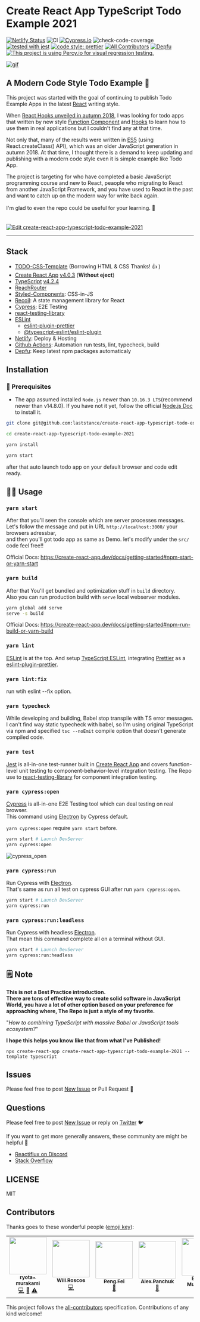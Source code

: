 # Create React App TypeScript Todo Example 2021

[![Netlify Status](https://api.netlify.com/api/v1/badges/94ad28c3-2ccd-40b2-9b9f-35ab89148f43/deploy-status)](https://app.netlify.com/sites/create-react-app-typescript-todo-example/deploys)
![CI](https://github.com/laststance/create-react-app-typescript-todo-example-2021/workflows/CI/badge.svg)
[![Cypress.io](https://img.shields.io/badge/tested%20with-Cypress-04C38E.svg)](https://www.cypress.io/)
![check-code-coverage](https://img.shields.io/badge/code--coverage-92%25-brightgreen)
[![tested with jest](https://img.shields.io/badge/tested_with-jest-99424f.svg)](https://github.com/facebook/jest)
[![code style: prettier](https://img.shields.io/badge/code_style-prettier-ff69b4.svg?style=flat-square)](https://github.com/prettier/prettier)
[![All Contributors](https://img.shields.io/badge/all_contributors-5-orange.svg?style=flat-square)](#contributors)
[![Depfu](https://badges.depfu.com/badges/b291947c58892a6d78e4f3374c4a6d01/overview.svg)](https://depfu.com/github/laststance/create-react-app-typescript-todo-example-2021?project_id=9618)
[![This project is using Percy.io for visual regression testing.](https://percy.io/static/images/percy-badge.svg)](https://percy.io/laststance/create-react-app-typescript-todo-example-2021)

<a href="https://create-react-app-typescript-todo-example.netlify.com/"><img src="https://raw.githubusercontent.com/laststance/create-react-app-typescript-todo-example-2021/master/images/cypress_open.gif" alt="gif"></a>
 

## A Modern Code Style Todo Example 📝

This project was started with the goal of continuing to publish Todo Example Apps in the latest [React](https://reactjs.org/) writing style.  

When [React Hooks unveiled in autumn 2018](https://reactjs.org/blog/2018/11/13/react-conf-recap.html), I was looking for todo apps that written by new style [Function Component](https://reactjs.org/docs/components-and-props.html#function-and-class-components) and [Hooks](https://reactjs.org/docs/hooks-intro.html) to learn how to use them in real applications but I couldn't find any at that time.

Not only that, many of the results were written in [ES5](https://en.wikipedia.org/wiki/ECMAScript#5th_Edition) (using React.createClass() API), which was an older JavaScript generation in autumn 2018.
At that time, I thought there is a demand to keep updating and publishing with a modern code style even it is simple example like Todo App.  

The project is targeting for who have completed a basic JavaScript programming course and new to React, peaople who migrating to React from another JavaScript Framework, and you have used to React in the past and want to catch up on the modern way for write back again.  

I'm glad to even the repo could be useful for your learning. 🤗
　  
　  
  
[![Edit create-react-app-typescript-todo-example-2021](https://codesandbox.io/static/img/play-codesandbox.svg)](https://codesandbox.io/s/quizzical-blackwell-bvfc5?fontsize=14&hidenavigation=1&theme=dark)

---------------

## Stack

- [TODO-CSS-Template](https://github.com/Klerith/TODO-CSS-Template) (Borrowing HTML & CSS Thanks! 👍 )
- [Create React App](https://github.com/facebook/create-react-app/releases/tag/v4.0.3) [v4.0.3](https://github.com/facebook/create-react-app/releases/tag/v4.0.3) (**Without eject**)
- [TypeScript](https://www.typescriptlang.org/) [v4.2.4](https://github.com/microsoft/TypeScript/releases/tag/v4.2.4)
- [ReachRouter](https://github.com/reach/router)
- [Styled-Components](https://styled-components.com/): CSS-in-JS
- [Recoil](https://recoiljs.org/): A state management library for React
- [Cypress](https://www.cypress.io/): E2E Testing
- [react-testing-library](https://github.com/testing-library/react-testing-library)
- [ESLint](https://eslint.org/)
  - [eslint-plugin-prettier](https://github.com/prettier/eslint-plugin-prettier)
  - [@typescript-eslint/eslint-plugin](https://github.com/typescript-eslint/typescript-eslint#readme)
- [Netlify](https://www.netlify.com/): Deploy & Hosting
- [Github Actions](https://github.com/features/actions): Automation run tests, lint, typecheck, build
- [Depfu](https://depfu.com/github/ryota-murakami/create-react-app-typescript-todo-example-2021?project_id=9618): Keep latest npm packages automaticaly

## Installation

### 🔧 Prerequisites

- The app assumed installed `Node.js` newer than `10.16.3 LTS`(recommend newer than v14.8.0).
  If you have not it yet, follow the official [Node.js Doc](https://nodejs.org/en/) to install it.
  

```bash
git clone git@github.com:laststance/create-react-app-typescript-todo-example-2021.git
```

```bash
cd create-react-app-typescript-todo-example-2021
```

```bash
yarn install
```

```bash
yarn start
```

after that auto launch todo app on your default browser and code edit ready.

## 👩‍💻 Usage

### `yarn start`

After that you'll seen the console which are server processes messages.  
Let's follow the message and put in URL `http://localhost:3000/` your browsers adressbar,  
and then you'll got todo app as same as Demo. let's modify under the `src/` code feel free!!

Official Docs: https://create-react-app.dev/docs/getting-started#npm-start-or-yarn-start

### `yarn build`

After that You'll get bundled and optimization stuff in `build` directory.  
Also you can run production build with `serve` local webserver modules.

```bash
yarn global add serve
serve -s build
```

Official Docs: https://create-react-app.dev/docs/getting-started#npm-run-build-or-yarn-build

### `yarn lint`

[ESLint](https://eslint.org/) is at the top.
And setup [TypeScript ESLint](https://github.com/typescript-eslint/typescript-eslint), integrating [Prettier](https://prettier.io/) as a [eslint-plugin-prettier](https://github.com/prettier/eslint-plugin-prettier).

### `yarn lint:fix`

run wtih eslint --fix option.

### `yarn typecheck`

While developing and building, Babel stop transpile with TS error messages.
I can't find way static typecheck with babel,
so I'm using original TypeScript via npm and specified `tsc --noEmit` compile option that doesn't generate compiled code.

### `yarn test`

[Jest](https://jestjs.io/) is all-in-one test-runner built in [Create React App](https://facebook.github.io/create-react-app/) and covers function-level unit testing to component-behavior-level integration testing.
The Repo use to [react-testing-library](https://github.com/testing-library/react-testing-library) for component integration testing.

### `yarn cypress:open`

[Cypress](https://www.cypress.io/) is all-in-one E2E Testing tool which can deal testing on real browser.  
This command using [Electron](https://www.electronjs.org/) by Cypress default.

`yarn cypress:open` require `yarn start` before.

```bash
yarn start # Launch DevServer
yarn cypress:open
```

![cypress_open](images/cypress_open.gif)

### `yarn cypress:run`

Run Cypress with [Electron](https://www.electronjs.org/).  
That's same as run all test on cypress GUI after run `yarn cypress:open`.

```bash
yarn start # Launch DevServer
yarn cypress:run
```

### `yarn cypress:run:leadless`

Run Cypress with headless [Electron](https://www.electronjs.org/).  
That mean this command complete all on a terminal without GUI.

```bash
yarn start # Launch DevServer
yarn cypress:run:headless
```

## 🗒 Note

**This is not a Best Practice introduction.  
There are tons of effective way to create solid software in JavaScript World, you have a lot of other option based on your preference for approaching where, The Repo is just a style of my favorite.**

"_How to combining TypeScript with massive Babel or JavaScript tools ecosystem?_"

**I hope this helps you know like that from what I've Published!**

```
npx create-react-app create-react-app-typescript-todo-example-2021 --template typescript
```

## Issues

Please feel free to post [New Issue](https://github.com/laststance/create-react-app-typescript-todo-example-2021/issues/new) or Pull Request 🤗

## Questions

Please feel free to post [New Issue](https://github.com/laststance/create-react-app-typescript-todo-example-2021/issues/new) or reply on [Twitter](https://twitter.com/malloc007) 🐦

If you want to get more generally answers, these community are might be helpful 🍻

- [Reactiflux on Discord](https://www.reactiflux.com/)
- [Stack Overflow](https://stackoverflow.com/questions/tagged/reactjs)

## LICENSE

MIT

## Contributors

Thanks goes to these wonderful people ([emoji key](https://allcontributors.org/docs/en/emoji-key)):

<!-- ALL-CONTRIBUTORS-LIST:START - Do not remove or modify this section -->
<!-- prettier-ignore-start -->
<!-- markdownlint-disable -->
<table>
  <tr>
    <td align="center"><a href="http://ryota-murakami.github.io/"><img src="https://avatars1.githubusercontent.com/u/5501268?s=400&u=7bf6b1580b95930980af2588ef0057f3e9ec1ff8&v=4?s=100" width="100px;" alt=""/><br /><sub><b>ryota-murakami</b></sub></a><br /><a href="https://github.com/laststance/create-react-app-typescript-todo-example-2021/commits?author=ryota-murakami" title="Code">💻</a> <a href="https://github.com/laststance/create-react-app-typescript-todo-example-2021/commits?author=ryota-murakami" title="Documentation">📖</a> <a href="https://github.com/laststance/create-react-app-typescript-todo-example-2021/commits?author=ryota-murakami" title="Tests">⚠️</a></td>
    <td align="center"><a href="http://donkeycar.com"><img src="https://avatars2.githubusercontent.com/u/147582?v=4?s=100" width="100px;" alt=""/><br /><sub><b>Will Roscoe</b></sub></a><br /><a href="https://github.com/laststance/create-react-app-typescript-todo-example-2021/commits?author=wroscoe" title="Code">💻</a></td>
    <td align="center"><a href="https://github.com/JunQu"><img src="https://avatars2.githubusercontent.com/u/39846309?v=4?s=100" width="100px;" alt=""/><br /><sub><b>Peng Fei</b></sub></a><br /><a href="https://github.com/laststance/create-react-app-typescript-todo-example-2021/issues?q=author%3AJunQu" title="Bug reports">🐛</a></td>
    <td align="center"><a href="https://github.com/alexpanchuk"><img src="https://avatars3.githubusercontent.com/u/26270612?v=4?s=100" width="100px;" alt=""/><br /><sub><b>Alex Panchuk</b></sub></a><br /><a href="https://github.com/laststance/create-react-app-typescript-todo-example-2021/commits?author=alexpanchuk" title="Documentation">📖</a></td>
    <td align="center"><a href="https://github.com/BurhanMullamitha"><img src="https://avatars1.githubusercontent.com/u/42492054?v=4?s=100" width="100px;" alt=""/><br /><sub><b>Burhan Mullamitha</b></sub></a><br /><a href="https://github.com/laststance/create-react-app-typescript-todo-example-2021/commits?author=BurhanMullamitha" title="Documentation">📖</a></td>
    <td align="center"><a href="https://github.com/hefengxian"><img src="https://avatars.githubusercontent.com/u/4338497?v=4?s=100" width="100px;" alt=""/><br /><sub><b>hefengxian</b></sub></a><br /><a href="https://github.com/laststance/create-react-app-typescript-todo-example-2021/commits?author=hefengxian" title="Code">💻</a> <a href="https://github.com/laststance/create-react-app-typescript-todo-example-2021/commits?author=hefengxian" title="Tests">⚠️</a></td>
  </tr>
</table>

<!-- markdownlint-restore -->
<!-- prettier-ignore-end -->

<!-- ALL-CONTRIBUTORS-LIST:END -->

This project follows the [all-contributors](https://github.com/all-contributors/all-contributors) specification. Contributions of any kind welcome!
